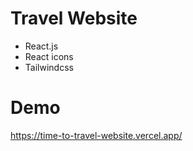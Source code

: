 # Travel Website
- React.js
- React icons
- Tailwindcss

# Demo
https://time-to-travel-website.vercel.app/

